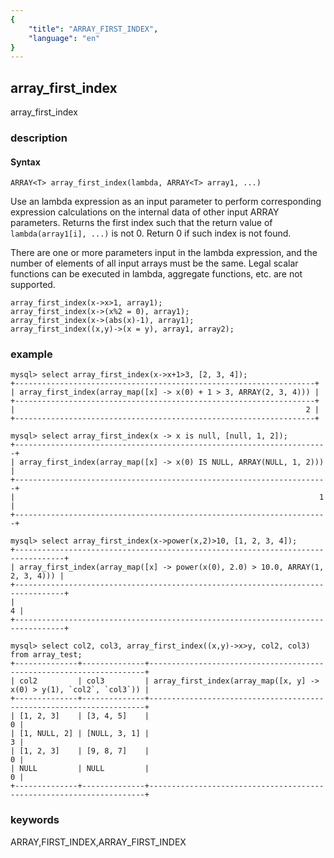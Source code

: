 ```yaml
---
{
    "title": "ARRAY_FIRST_INDEX",
    "language": "en"
}
---
```


## array_first_index

array_first_index

### description

#### Syntax

`ARRAY<T> array_first_index(lambda, ARRAY<T> array1, ...)`

Use an lambda expression as an input parameter to perform corresponding expression calculations on the internal data of other input ARRAY parameters. Returns the first index such that the return value of `lambda(array1[i], ...)` is not 0. Return 0 if such index is not found.

There are one or more parameters input in the lambda expression, and the number of elements of all input arrays must be the same. Legal scalar functions can be executed in lambda, aggregate functions, etc. are not supported.

```
array_first_index(x->x>1, array1);
array_first_index(x->(x%2 = 0), array1);
array_first_index(x->(abs(x)-1), array1);
array_first_index((x,y)->(x = y), array1, array2);
```

### example

```
mysql> select array_first_index(x->x+1>3, [2, 3, 4]);
+-------------------------------------------------------------------+
| array_first_index(array_map([x] -> x(0) + 1 > 3, ARRAY(2, 3, 4))) |
+-------------------------------------------------------------------+
|                                                                 2 |
+-------------------------------------------------------------------+

mysql> select array_first_index(x -> x is null, [null, 1, 2]);
+----------------------------------------------------------------------+
| array_first_index(array_map([x] -> x(0) IS NULL, ARRAY(NULL, 1, 2))) |
+----------------------------------------------------------------------+
|                                                                    1 |
+----------------------------------------------------------------------+

mysql> select array_first_index(x->power(x,2)>10, [1, 2, 3, 4]);
+---------------------------------------------------------------------------------+
| array_first_index(array_map([x] -> power(x(0), 2.0) > 10.0, ARRAY(1, 2, 3, 4))) |
+---------------------------------------------------------------------------------+
|                                                                               4 |
+---------------------------------------------------------------------------------+

mysql> select col2, col3, array_first_index((x,y)->x>y, col2, col3) from array_test;
+--------------+--------------+---------------------------------------------------------------------+
| col2         | col3         | array_first_index(array_map([x, y] -> x(0) > y(1), `col2`, `col3`)) |
+--------------+--------------+---------------------------------------------------------------------+
| [1, 2, 3]    | [3, 4, 5]    |                                                                   0 |
| [1, NULL, 2] | [NULL, 3, 1] |                                                                   3 |
| [1, 2, 3]    | [9, 8, 7]    |                                                                   0 |
| NULL         | NULL         |                                                                   0 |
+--------------+--------------+---------------------------------------------------------------------+
```

### keywords

ARRAY,FIRST_INDEX,ARRAY_FIRST_INDEX